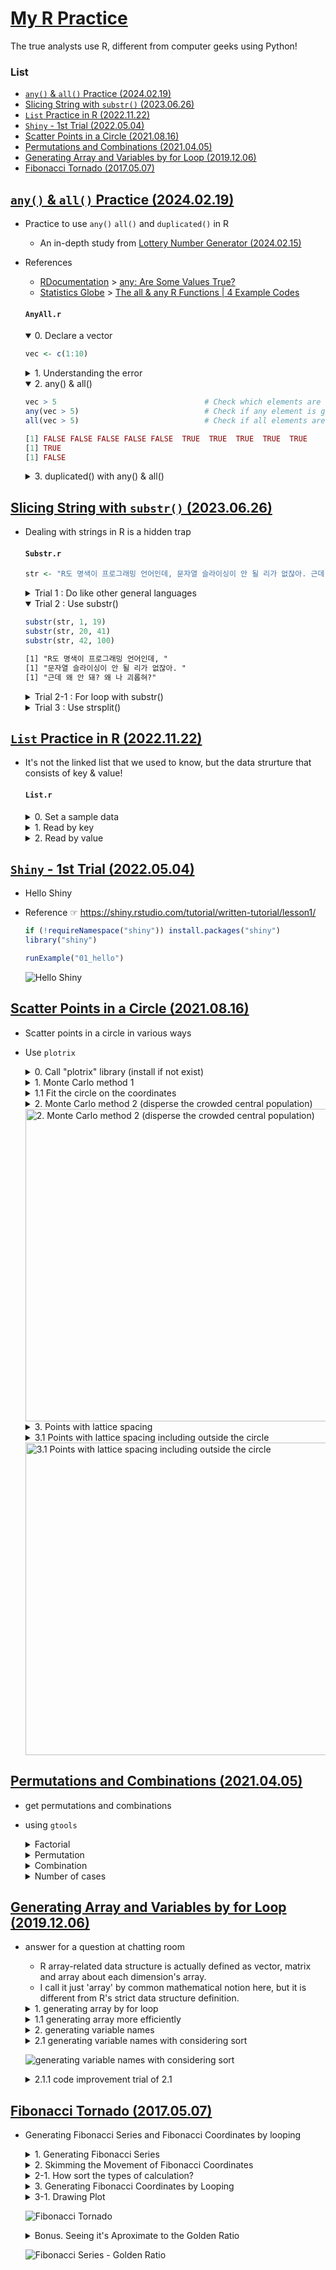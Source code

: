 # [My R Practice](../README.md#r)

The true analysts use R, different from computer geeks using Python!


### List

- [`any()` & `all()` Practice (2024.02.19)](#any--all-practice-20240219)
- [Slicing String with `substr()` (2023.06.26)](#slicing-string-with-substr-20230626)
- [`List` Practice in R (2022.11.22)](#list-in-r-20221122)
- [`Shiny` - 1st Trial (2022.05.04)](#shiny---1st-trial-20220504)
- [Scatter Points in a Circle (2021.08.16)](#scatter-points-in-a-circle-20210816)
- [Permutations and Combinations (2021.04.05)](#permutations-and-combinations-20210405)
- [Generating Array and Variables by for Loop (2019.12.06)](#generating-array-and-variables-by-for-loop-20191206)
- [Fibonacci Tornado (2017.05.07)](#fibonacci-tornado-20170507)


## [`any()` & `all()` Practice (2024.02.19)](#list)

- Practice to use `any()` `all()` and `duplicated()` in R
  - An in-depth study from [Lottery Number Generator (2024.02.15)](https://github.com/kimpro82/MyBizApps/blob/main/R/Lotto/README.md#lottery-number-generator-20240215)
- References
  - [RDocumentation](https://www.rdocumentation.org/) > [any: Are Some Values True?](https://www.rdocumentation.org/packages/base/versions/3.6.2/topics/any)
  - [Statistics Globe](https://statisticsglobe.com/) > [The all & any R Functions | 4 Example Codes](https://statisticsglobe.com/all-any-r-function/)

  #### `AnyAll.r`

  <details open="">
    <summary>0. Declare a vector</summary>

  ```r
  vec <- c(1:10)
  ```
  </details>
  <details>
    <summary>1. Understanding the error</summary>

  ```r
  # - code          : length(nums) == 6 && !(luckyNum %in% nums)
  # - error message : 'length = 6' in coercion to 'logical(1)'
  length(vec)                             # Output the length of the vector
  length(vec) == 10                       # Check if the length is equal to 10
  3 %in% vec                              # Check if 3 is present in the vector
  !(3 %in% vec)                           # Check if 3 is not present in the vector
  length(vec) == 10 && !(3 %in% vec)      # Combine length check and presence check
  # Explanation:
  #   The error occurred because `luckyNum` was a vector, not a scalar value.
  ```
  ```r
  [1] 10
  [1] TRUE
  [1] TRUE
  [1] FALSE
  [1] FALSE
  ```
  </details>
  <details open="">
    <summary>2. any() & all()</summary>

  ```r
  vec > 5                                 # Check which elements are greater than 5
  any(vec > 5)                            # Check if any element is greater than 5
  all(vec > 5)                            # Check if all elements are greater than 5
  ```
  ```r
  [1] FALSE FALSE FALSE FALSE FALSE  TRUE  TRUE  TRUE  TRUE  TRUE
  [1] TRUE
  [1] FALSE
  ```
  </details>
  <details>
    <summary>3. duplicated() with any() & all()</summary>

  ```r
  vec2 <- c(vec, 9:12)
  duplicated(vec2)                        # Check for duplicated elements in the vector
  any(duplicated(vec2))                   # Check if any element is duplicated
  all(duplicated(vec2))                   # Check if all elements are duplicated
  ```
  ```r
  [1] FALSE FALSE FALSE FALSE FALSE FALSE FALSE FALSE FALSE FALSE  TRUE  TRUE FALSE FALSE
  [1] TRUE
  [1] FALSE
  ```
  </details>


## [Slicing String with `substr()` (2023.06.26)](#list)

- Dealing with strings in R is a hidden trap

  #### `Substr.r`

  ```r
  str <- "R도 명색이 프로그래밍 언어인데, 문자열 슬라이싱이 안 될 리가 없잖아. 근데 왜 안 돼? 왜 나 괴롭혀?"
  ```

  <details>
    <summary>Trial 1 : Do like other general languages</summary>

  ```r
  str[1:3]
  # The entire string is considered as the 1st element of a vector.
  # The 2nd and 3rd elements of the vector are regarded as empty.
  ```
  ```txt
  [1] "R도 명색이 프로그래밍 언어인데, 문자열 슬라이싱이 안 될 리가 없잖아. 근데 왜 안 돼? 왜 나 괴롭혀?"
  [2] NA
  [3] NA
  ```
  </details>
  <details open="">
    <summary>Trial 2 : Use substr()</summary>

  ```r
  substr(str, 1, 19)
  substr(str, 20, 41)
  substr(str, 42, 100)
  ```
  ```txt
  [1] "R도 명색이 프로그래밍 언어인데, "
  [1] "문자열 슬라이싱이 안 될 리가 없잖아. "
  [1] "근데 왜 안 돼? 왜 나 괴롭혀?"
  ```
  </details>
  <details>
    <summary>Trial 2-1 : For loop with substr()</summary>

  ```r
  for (i in 1:nchar(str)) {                                                       # not length()
      cat(substr(str, i, i), seq = " ")
  }
  ```
  ```txt
  R  도     명  색  이     프  로  그  래  밍     언  어  인  데  ,     문  자  열     슬  라  이  싱  이     안     될     리  가     없  잖  아  .     근  데     왜     안     돼  ?     왜     나     괴  롭  혀  ?
  ```
  </details>
  <details>
    <summary>Trial 3 : Use strsplit()</summary>

  ```r
  strsplit1 <- strsplit(str, split = "[,] |[.] ", fixed = FALSE)
  strsplit2 <- strsplit(str, split = "[,.] ", fixed = FALSE)
  strsplit1
  strsplit2

  strsplit2[1]
  strsplit2[[1]]
  strsplit2[[1]][1]

  cat(strsplit2[[1]])
  cat(strsplit2[[1]][1])
  ```
  ```txt
  [[1]]
  [1] "R도 명색이 프로그래밍 언어인데"      "문자열 슬라이싱이 안 될 리가 없잖아" "근데 왜 안 돼? 왜 나 괴롭혀?"

  [[1]]
  [1] "R도 명색이 프로그래밍 언어인데"      "문자열 슬라이싱이 안 될 리가 없잖아" "근데 왜 안 돼? 왜 나 괴롭혀?"
  ```
  ```txt
  [[1]]
  [1] "R도 명색이 프로그래밍 언어인데"      "문자열 슬라이싱이 안 될 리가 없잖아" "근데 왜 안 돼? 왜 나 괴롭혀?"

  [1] "R도 명색이 프로그래밍 언어인데"      "문자열 슬라이싱이 안 될 리가 없잖아" "근데 왜 안 돼? 왜 나 괴롭혀?"

  [1] "R도 명색이 프로그래밍 언어인데"
  ```
  ```txt
  R도 명색이 프로그래밍 언어인데 문자열 슬라이싱이 안 될 리가 없잖아 근데 왜 안 돼? 왜 나 괴롭혀?

  R도 명색이 프로그래밍 언어인데
  ```
  </details>


## [`List` Practice in R (2022.11.22)](#list)

- It's not the linked list that we used to know, but the data strurture that consists of key & value!

  #### `List.r`

  <details>
    <summary>0. Set a sample data</summary>

  ```R
  Chuhan <- list(
      "ruler" = "Liu Bei",
      "general" = c("Guan Yu", "Zhang Fei"),
      "advisor" = "Zhuge Liang"
  )
  Chuhan
  ```

  ```
  $ruler
  [1] "Liu Bei"

  $general
  [1] "Guan Yu"   "Zhang Fei"

  $advisor
  [1] "Zhuge Liang"
  ```
  </details>

  <details>
    <summary>1. Read by key</summary>

  ```R
  Chuhan["ruler"]
  Chuhan[1]                                       # the same with Chuhan["ruler"]
  Chuhan[[1]]

  Chuhan[2]
  Chuhan[2][1]
  Chuhan[[2]][1]

  print(Chuhan[[2]][1])
  cat(Chuhan[[2]][1])
  ```

  ```
  $ruler
  [1] "Liu Bei"

  $ruler
  [1] "Liu Bei"

  [1] "Liu Bei"

  $general
  [1] "Guan Yu"   "Zhang Fei"

  $general
  [1] "Guan Yu"   "Zhang Fei"

  [1] "Guan Yu"

  [1] "Guan Yu"

  Guan Yu
  ```
  </details>

  <details>
    <summary>2. Read by value</summary>

  ```R
  match("Zhuge Liang", Chuhan)                    # get the index of the value
  Chuhan[match("Zhuge Liang", Chuhan)]            # the key & value from the index
  names(Chuhan[match("Zhuge Liang", Chuhan)])     # read only the key
  ```

  ```
  [1] 3

  $advisor
  [1] "Zhuge Liang"

  [1] "advisor"
  ```
  </details>


## [`Shiny` - 1st Trial (2022.05.04)](#list)

- Hello Shiny
- Reference ☞ https://shiny.rstudio.com/tutorial/written-tutorial/lesson1/

  ```r
  if (!requireNamespace("shiny")) install.packages("shiny")
  library("shiny")

  runExample("01_hello")
  ```

  ![Hello Shiny](Images/Shiny_20220505_RunExample.PNG)


## [Scatter Points in a Circle (2021.08.16)](#list)

- Scatter points in a circle in various ways  
- Use `plotrix`

  <details>
    <summary>0. Call "plotrix" library (install if not exist)</summary>

  ```R
  if(!requireNamespace("plotrix")) install.packages("plotrix")
  library("plotrix")
  ```
  </details>

  <details>
    <summary>1. Monte Carlo method 1</summary>

  ```R
  r     = 10
  n     = 30000
  ```
  ```R
  rr    = runif(n, 0, r)                    # rr    : randomly sampled radius
  rrad  = runif(n, 0, 2 * pi)               # rrad  : randomly sampled radian

  x     = rr * cos(rrad)                    # yes, I am a math genius!
  y     = rr * sin(rrad)
  ```
  ```R
  windows(width = 7, height = 7)
  plot(x, y, pch = '.', col = "red",
    main = "1. Monte Carlo method 1")
  abline(v = -round(r*1.3):round(r*1.3), h = -r:r, col = "gray")
  draw.circle(0, 0, r)                      # not exact drawing, crazy
  ```

  <img src="Images/Scatter_20210816_1_Monte_Carlo_method_1.png" width="500" height="500" alt = "1. Monte Carlo method 1">
  </details>

  <details>
    <summary>1.1 Fit the circle on the coordinates</summary>

  ```R
  windows(width = 7, height = 7)
  plot(x, y, pch = '.', col = "red", asp = 1, # modify asp(aspect ratio) option as 1
    main = "1.1 Monte Carlo method (with modified asp ratio)")
  abline(v = -round(r*1.3):round(r*1.3), h = -r:r, col = "gray")
  draw.circle(0, 0, r)
  ```

  <img src="Images/Scatter_20210816_1_1_Fit_the_circle_on_the_coordinates.png" width="500" height="500" alt = "1.1 Fit the circle on the coordinates">
  </details>

  <details>
    <summary>2. Monte Carlo method 2 (disperse the crowded central population)</summary>

  ```R
  x   = c(); y = c()
  cnt = 0
  ```
  ```R
  while (cnt < n)                           # insert points only in the circle
  {
    temp = runif(2, -r, r)
    if (temp[1]^2 + temp[2]^2 < r^2)
    {
      x   = c(x, temp[1])
      y   = c(y, temp[2])
      cnt = cnt + 1                         # I miss ++ operator ……
    }
  }
  ```
  ```R
  windows(width = 7, height = 7)
  plot(x, y, pch = '.', col = "red", asp = 1,
    main = "2. Monte Carlo method 2 (disperse the crowded central pop.)")
  abline(v = -round(r*1.3):round(r*1.3), h = -r:r, col = "gray")
  draw.circle(0, 0, r)
  ```
  </details>
  <img src="Images/Scatter_20210816_2_Monte_Carlo_method_2.png" width="500" height="500" alt = "2. Monte Carlo method 2 (disperse the crowded central population)">

  <details>
    <summary>3. Points with lattice spacing</summary>

  ```R
  x         = c(); y = c()
  area      = pi * r^2
  interval  = sqrt(area / n)
  num       = as.integer(floor(2 * r / interval))
  temp      = c(-r, -r)
  ```
  ```R
  for (i in 1:num)
  {
    temp[1] = temp[1] + interval

    for (j in 1:num)
    {
      temp[2] = temp[2] + interval

      if (temp[1]^2 + temp[2]^2 < r^2)
      {
        x = c(x, temp[1])
        y = c(y, temp[2])
      }
    }

    temp[2] = -r
  }
  ```
  ```R
  length(x); length(y)
  ```
  > [1] 29988  
  > [1] 29988
  ```R
  windows(width = 7, height = 7)
  plot(x, y, pch = '.', col = "red", asp = 1,
    main = "3. Points with lattice spacing")
  abline(v = -round(r*1.3):round(r*1.3), h = -r:r, col = "gray")
  draw.circle(0, 0, r)
  ```

  <img src="Images/Scatter_20210816_3_Points_with_lattice_spacing.png" width="500" height="500" alt = "3. Points with lattice spacing">
  </details>

  <details>
    <summary>3.1 Points with lattice spacing including outside the circle</summary>

  ```R
  x     = c(); y = c(); xyCol = c()
  temp  = c(-r, -r)
  ```
  ```R
  for (i in 1:num)
  {
    temp[1] = temp[1] + interval
    
    for (j in 1:num)
    {
      temp[2] = temp[2] + interval

      x = c(x, temp[1])
      y = c(y, temp[2])

      if (temp[1]^2 + temp[2]^2 < r^2) xyCol = c(xyCol,"red")
      else xyCol = c(xyCol,"blue")
    }

    temp[2] = -r
  }
  ```
  ```R
  length(x); length(y)
  ```
  > [1] 38025  
  > [1] 38025
  ```R
  length(xyCol); length(xyCol[xyCol=="red"]); length(xyCol[xyCol=="blue"])
  ```
  > [1] 38025  
  > [1] 29988  
  > [1] 8037
  ```R
  windows(width = 7, height = 7)
  plot(x, y, pch = '.', col = xyCol, asp = 1,
    main = "3.1 Points with lattice spacing 2")
  abline(v = -round(r*1.3):round(r*1.3), h = -r:r, col = "gray")
  draw.circle(0, 0, r)
  ```
  </details>

  <img src="Images/Scatter_20210816_3_1_Points_with_lattice_spacing_2.png" width="500" height="500" alt = "3.1 Points with lattice spacing including outside the circle">


## [Permutations and Combinations (2021.04.05)](#list)

- get permutations and combinations  
- using `gtools`

  <details>
    <summary>Factorial</summary>

  ```R
  factorial(4)    # 4! = 4 * 3 * 2 * 1
  ```
  > [1] 24
  </details>

  <details>
    <summary>Permutation</summary>

  ```R
  # loading gtools library
  if (!requireNamespace("gtools")) {
      install.packages('gtools')
  }
  library(gtools)                             # for using permutations() and combinations()
  ```
  ```R
  # ?permutations
  # permutations(n, r, v=1:n, set=TRUE, repeats.allowed=FALSE)
  # n                 Size of the source vector
  # r                 Size of the target vectors
  # v                 Source vector. Defaults to 1:n
  # set               Logical flag indicating whether duplicates should be removed from the source vector v. Defaults to TRUE.
  # repeats.allowed   Logical flag indicating whether the constructed vectors may include duplicated values. Defaults to FALSE.
  ```
  ```R
  balls <- c("Red", "Yellow", "Blue")
  ```
  ```R
  permutations(3, 2, v = balls, repeats.allowed = TRUE)  # 3Π2
  ```
  > [1,] "Blue"   "Blue"  
  > [2,] "Blue"   "Red"  
  > [3,] "Blue"   "Yellow"  
  > [4,] "Red"    "Blue"  
  > [5,] "Red"    "Red"  
  > [6,] "Red"    "Yellow"  
  > [7,] "Yellow" "Blue"  
  > [8,] "Yellow" "Red"  
  > [9,] "Yellow" "Yellow"
  ```R
  permutations(3, 2, v = balls, repeats.allowed = FALSE) # 3P2
  permutations(3, 2, v = balls)
  ```
  > [1,] "Blue"   "Red"  
  > [2,] "Blue"   "Yellow"  
  > [3,] "Red"    "Blue"  
  > [4,] "Red"    "Yellow"  
  > [5,] "Yellow" "Blue"  
  > [6,] "Yellow" "Red"
  </details>

  <details>
    <summary>Combination</summary>

  ```R
  combn(balls, 2)
  ```
  > [1,] "Red"    "Red"  "Yellow"  
  > [2,] "Yellow" "Blue" "Blue"
  ```R
  combinations(3, 2, v = balls, repeats.allowed = TRUE)  # 3H2
  ```
  > [1,] "Blue"   "Blue"  
  > [2,] "Blue"   "Red"  
  > [3,] "Blue"   "Yellow"  
  > [4,] "Red"    "Red"  
  > [5,] "Red"    "Yellow"  
  > [6,] "Yellow" "Yellow"
  ```R
  combinations(3, 2, v = balls, repeats.allowed = FALSE) # 3C2
  ```
  > [1,] "Blue" "Red"  
  > [2,] "Blue" "Yellow"  
  > [3,] "Red"  "Yellow"
  </details>

  <details>
    <summary>Number of cases</summary>

  ```R
  prod(4, 2)                                  # 4P2
  choose(4, 2)                                # 4C2
  ```
  > [1] 8  
  > [1] 6
  </details>


## [Generating Array and Variables by for Loop (2019.12.06)](#list)

- answer for a question at chatting room  
  - R array-related data structure is actually defined as vector, matrix and array about each dimension's array.  
  - I call it just 'array' by common mathematical notion here, but it is different from R's strict data structure definition.  

  <details>
    <summary>1. generating array by for loop</summary>

  ```R
  mylist = c()

  for (i in 1:10) {
    mylist[i] = i
  }

  mylist
  ```
  >  [1]  1  2  3  4  5  6  7  8  9 10
  </details>

  <details>
    <summary>1.1 generating array more efficiently</summary>

  ```R
  mylist2 = c(1:10)

  mylist2
  ```
  >  [1]  1  2  3  4  5  6  7  8  9 10
  </details>

  <details>
    <summary>2. generating variable names</summary>

  ```R
  for (i in 1:10) { 
    name <- paste("mylist_", i, sep = "")
    assign(name, c())
  }

  ```

  ![generating variable names](Images/Generating_variable_names_20191206_2.png)
  </details>

  <details>
    <summary>2.1 generating variable names with considering sort</summary>

  ```R
  for (i in 1:10) { 
    if (i < 10) {
      name <- paste("mylist_0", i, sep = "")
    } else {
      name <- paste("mylist_", i, sep = "")
    }
    assign(name, c())
  }
  ```
  </details>

  ![generating variable names with considering sort](Images/Generating_variable_names_20191206_2_1.png)

  <details>
    <summary>2.1.1 code improvement trial of 2.1</summary>

  ```R
  name_head_original = "mylist_"

  for (i in 1:10) { 
    if (i < 10) {
      name_head = paste(name_head_original, "0", sep = "")
    } else {
      name_head = name_head_original
    }
    name <- paste(name_head, i, sep = "")
    assign(name, c())
  }
  ```

  ![code improvement trial of 2.1](Images/Generating_variable_names_20191206_2_1_1.PNG)

  Hmm …… is it too much?  
  It can be more clearly effective when *n* is larger, but now seems not yet.  
  </details>


## [Fibonacci Tornado (2017.05.07)](#list)

- Generating Fibonacci Series and Fibonacci Coordinates by looping

  <details>
    <summary>1. Generating Fibonacci Series</summary>

  ```R
  series <- c(1,1)
  n <- 1000                                     ## defining the length of the series

  for (i in 3:n) {
    series[i] <- series[i-2] + series[i-1]
  }

  head(series)
  ```
  </details>

  <details>
    <summary>2. Skimming the Movement of Fibonacci Coordinates</summary>

  ```
  ## The series' flow : (0,0), (1,0), (1,1), (-1,1), (-1,-2), (4,-2), ……

  ## Each Coordinate's movement :
  ## 0 : x = 0, y = 0
  ## 1 : x <- x + 1
  ## 2 : y <- y + 1
  ## 3 : x <- x - 2
  ## 4 : y <- y - 3
  ## 5 : x <- x + 5
  ```

  There are 4 types of calculation for coordinates' movement.  
  It seems possible to be realized by looping.
  </details>

  <details>
    <summary>2-1. How sort the types of calculation?</summary>

  ```
  ## type 1 : %% 4 = 1
  ## type 2 : %% 4 = 2
  ## type 3 : %% 4 = 3
  ## type 4 : %% 4 = 4
  ```
  </details>

  <details>
    <summary>3. Generating Fibonacci Coordinates by Looping</summary>

  ```R
  x <- 0
  y <- 0

  for (j in 2:n) {
    if (j %% 2 == 1) {
      x[j] <- x[j-1]
      if (j %% 4 == 1) {
        y[j] <- y[j-1] + series[j-1]  ## type 1
      } else {
        y[j] <- y[j-1] - series[j-1]  ## type 3
        }
    }
    else if (j %% 2 == 0) {
      y[j] <- y[j-1]
      if (j %% 4 == 2) {
        x[j] <- x[j-1] + series[j-1]  ## type 2
      } else {
        x[j] <- x[j-1] - series[j-1]  ## type 4
        }
    }
  }
  ```
  </details>

  <details>
    <summary>3-1. Drawing Plot</summary>

  ```R
  windows(width=5, height=5)
  plot(x[1:12], y[1:12], type="l", 
      main="Fibonacci Tornado")
  abline(h=0, v=0, col="gray", lty=3)
  ```
  </details>

  ![Fibonacci Tornado](Images/Fibonacci_20170507_Tornado.PNG)


  <details>
    <summary>Bonus. Seeing it's Aproximate to the Golden Ratio</summary>

  ```R
  fibonacci.ratio <- c()

  for (k in 1:n) {
    fibonacci.ratio[k] = series[k+1]/series[k]
  }
  ```
  ```R
  windows(width=10, height=5)
  par(mfrow=c(1,2))
  plot(fibonacci.ratio[1:12],  type="l",
      main="Aproxmate to the Golden Ratio")
  abline(h=1.618, col="red", lty=3)
  plot(log(series[1:12]), type="l", 
      main="Natural Logarithm of Fibonacci Series")
  ```
  </details>

  ![Fibonacci Series - Golden Ratio](Images/Fibonacci_20170507_Series_Golden_Ratio.PNG)